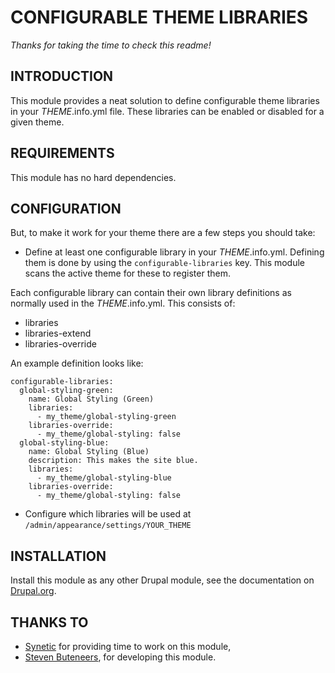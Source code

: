 # CONFIGURABLE THEME LIBRARIES

_Thanks for taking the time to check this readme!_

## INTRODUCTION

This module provides a neat solution to define configurable theme libraries in 
your _THEME_.info.yml file. These libraries can be enabled or disabled for a
given theme.

## REQUIREMENTS
This module has no hard dependencies.

## CONFIGURATION
But, to make it work for your theme there are a few steps you should take:

* Define at least one configurable library in your _THEME_.info.yml. Defining 
them is done by using the `configurable-libraries` key. This module scans 
the active theme for these to register them.

Each configurable library can contain their own library definitions as normally
used in the _THEME_.info.yml. This consists of:
- libraries
- libraries-extend
- libraries-override

An example definition looks like:
```
configurable-libraries:
  global-styling-green:
    name: Global Styling (Green)
    libraries:
      - my_theme/global-styling-green
    libraries-override:
      - my_theme/global-styling: false
  global-styling-blue:
    name: Global Styling (Blue)
    description: This makes the site blue.
    libraries:
      - my_theme/global-styling-blue
    libraries-override:
      - my_theme/global-styling: false
```
* Configure which libraries will be used at `/admin/appearance/settings/YOUR_THEME`

## INSTALLATION

Install this module as any other Drupal module, see the documentation on
[Drupal.org](https://www.drupal.org/docs/8/extending-drupal-8/installing-drupal-8-modules).

## THANKS TO

* [Synetic](https://www.drupal.org/synetic) for providing time to work on this
  module,
* [Steven Buteneers](https://www.drupal.org/u/steven-buteneers), for developing this module.
